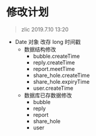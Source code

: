 # 修改计划

> zlic 2019.7.10 13:20

* Date 对象 改存 long 时间戳
  * 数据结构修改
    * bubble.createTime
    * reply.createTime
    * report.meetTime
    * share_hole.createTime
    * share_hole.expiryTime
    * user.createTime
  * 数据库已存数据修改
    * bubble
    * reply
    * report
    * share_hole
    * user